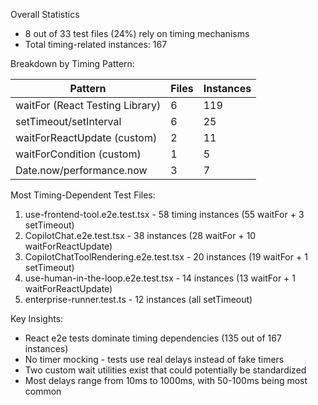 Overall Statistics

- 8 out of 33 test files (24%) rely on timing mechanisms
- Total timing-related instances: 167

Breakdown by Timing Pattern:

| Pattern                         | Files | Instances |
| ------------------------------- | ----- | --------- |
| waitFor (React Testing Library) | 6     | 119       |
| setTimeout/setInterval          | 6     | 25        |
| waitForReactUpdate (custom)     | 2     | 11        |
| waitForCondition (custom)       | 1     | 5         |
| Date.now/performance.now        | 3     | 7         |

Most Timing-Dependent Test Files:

1. use-frontend-tool.e2e.test.tsx - 58 timing instances (55 waitFor + 3 setTimeout)
2. CopilotChat.e2e.test.tsx - 38 instances (28 waitFor + 10 waitForReactUpdate)
3. CopilotChatToolRendering.e2e.test.tsx - 20 instances (19 waitFor + 1 setTimeout)
4. use-human-in-the-loop.e2e.test.tsx - 14 instances (13 waitFor + 1 waitForReactUpdate)
5. enterprise-runner.test.ts - 12 instances (all setTimeout)

Key Insights:

- React e2e tests dominate timing dependencies (135 out of 167 instances)
- No timer mocking - tests use real delays instead of fake timers
- Two custom wait utilities exist that could potentially be standardized
- Most delays range from 10ms to 1000ms, with 50-100ms being most common
